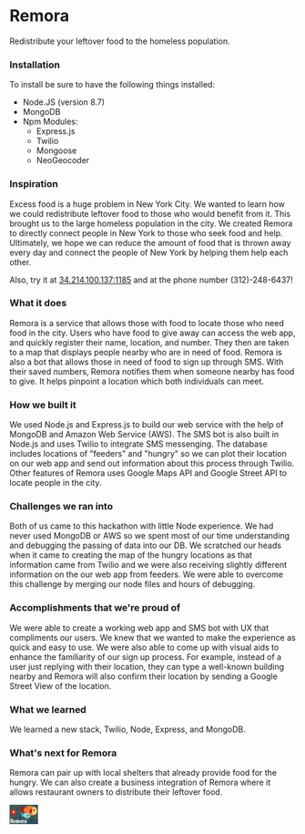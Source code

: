 # Remora
Redistribute your leftover food to the homeless population. 

### Installation
To install be sure to have the following things installed:
* Node.JS (version 8.7)
* MongoDB
* Npm Modules:
  * Express.js
  * Twilio
  * Mongoose
  * NeoGeocoder

### Inspiration
Excess food is a huge problem in New York City. We wanted to learn how we could redistribute leftover food to those who would benefit from it. This brought us to the large homeless population in the city. We created Remora to directly connect people in New York to those who seek food and help. Ultimately, we hope we can reduce the amount of food that is thrown away every day and connect the people of New York by helping them help each other.

Also, try it at [34.214.100.137:1185](https://34.214.100.137:1185) and at the phone number (312)-248-6437!

### What it does
Remora is a service that allows those with food to locate those who need food in the city. Users who have food to give away can access the web app, and quickly register their name, location, and number. They then are taken to a map that displays people nearby who are in need of food. Remora is also a bot that allows those in need of food to sign up through SMS. With their saved numbers, Remora notifies them when someone nearby has food to give. It helps pinpoint a location which both individuals can meet.

### How we built it
We used Node.js and Express.js to build our web service with the help of MongoDB and Amazon Web Service (AWS). The SMS bot is also built in Node.js and uses Twilio to integrate SMS messenging. The database includes locations of "feeders" and "hungry" so we can plot their location on our web app and send out information about this process through Twilio. Other features of Remora uses Google Maps API and Google Street API to locate people in the city.

### Challenges we ran into
Both of us came to this hackathon with little Node experience. We had never used MongoDB or AWS so we spent most of our time understanding and debugging the passing of data into our DB. We scratched our heads when it came to creating the map of the hungry locations as that information came from Twilio and we were also receiving slightly different information on the our web app from feeders. We were able to overcome this challenge by merging our node files and hours of debugging.

### Accomplishments that we're proud of
We were able to create a working web app and SMS bot with UX that compliments our users. We knew that we wanted to make the experience as quick and easy to use. We were also able to come up with visual aids to enhance the familiarity of our sign up process. For example, instead of a user just replying with their location, they can type a well-known building nearby and Remora will also confirm their location by sending a Google Street View of the location.

### What we learned
We learned a new stack, Twilio, Node, Express, and MongoDB.

### What's next for Remora
Remora can pair up with local shelters that already provide food for the hungry. We can also create a business integration of Remora where it allows restaurant owners to distribute their leftover food.

<img src="website/thumbnail.png" alt="thumbnail" style="width: 50px;"/>
